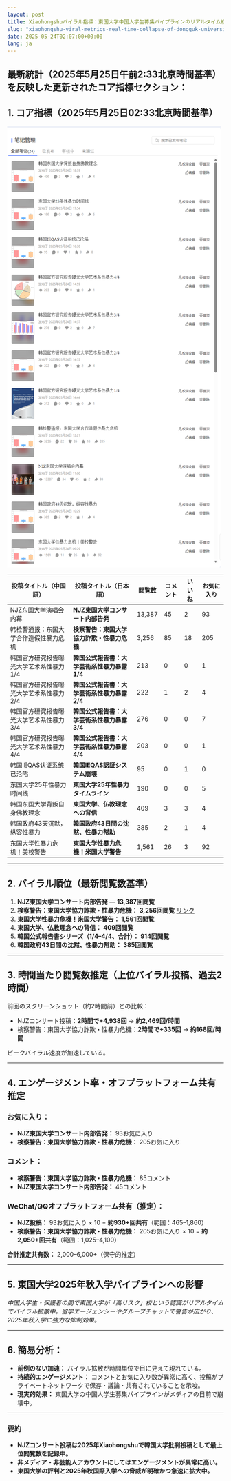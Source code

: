 ```yaml
---
layout: post
title: Xiaohongshuバイラル指標：東国大学中国人学生募集パイプラインのリアルタイム崩壊
slug: "xiaohongshu-viral-metrics-real-time-collapse-of-dongguk-universitys-china-recruitment-pipeline-ja"
date: 2025-05-24T02:07:00+00:00
lang: ja
---
```


## 最新統計（2025年5月25日午前2:33北京時間基準）を反映した**更新されたコア指標セクション**：

## **1. コア指標（2025年5月25日02:33北京時間基準）**

![東国大学性暴力危機関連投稿のバイラル統計を示すXiaohongshuダッシュボード](https://github.com/Gender-Watchdog/genderwatchdog_metookorea2025/blob/master/imgs/xiaohongshu/stats/xiaohongshu-may25-2025.png?raw=true)

| 投稿タイトル（中国語） | 投稿タイトル（日本語） | 閲覧数 | コメント | いいね | お気に入り |
| --------------------- | ------------------------------------------------------------ | ------ | ------ | ----- | ------- |
| NJZ东国大学演唱会内幕 | **NJZ東国大学コンサート内部告発** | 13,387 | 45 | 2 | 93 |
| 韩检警通报：东国大学合作造假性暴力危机 | **検察警告：東国大学協力詐欺・性暴力危機** | 3,256 | 85 | 18 | 205 |
| 韩国官方研究报告曝光大学艺术系性暴力1/4 | **韓国公式報告書：大学芸術系性暴力暴露 1/4** | 213 | 0 | 0 | 1 |
| 韩国官方研究报告曝光大学艺术系性暴力2/4 | **韓国公式報告書：大学芸術系性暴力暴露 2/4** | 222 | 1 | 2 | 4 |
| 韩国官方研究报告曝光大学艺术系性暴力3/4 | **韓国公式報告書：大学芸術系性暴力暴露 3/4** | 276 | 0 | 0 | 7 |
| 韩国官方研究报告曝光大学艺术系性暴力4/4 | **韓国公式報告書：大学芸術系性暴力暴露 4/4** | 203 | 0 | 0 | 1 |
| 韩国IEQAS认证系统已沦陷 | **韓国IEQAS認証システム崩壊** | 95 | 0 | 1 | 0 |
| 东国大学25年性暴力时间线 | **東国大学25年性暴力タイムライン** | 190 | 0 | 0 | 5 |
| 韩国东国大学背叛自身佛教理念 | **東国大学、仏教理念への背信** | 409 | 3 | 3 | 4 |
| 韩国政府43天沉默，纵容性暴力 | **韓国政府43日間の沈黙、性暴力幇助** | 385 | 2 | 1 | 4 |
| 东国大学性暴力危机！美校警告 | **東国大学性暴力危機！米国大学警告** | 1,561 | 26 | 3 | 92 |

---

## **2. バイラル順位（最新閲覧数基準）**

1. **NJZ東国大学コンサート内部告発** — **13,387回閲覧**
2. **検察警告：東国大学協力詐欺・性暴力危機：** **3,256回閲覧**
[リンク](https://www.xiaohongshu.com/explore/68314964000000002300c6ca?channelType=web_engagement_notification_page&channelTabId=mentions&xsec_token=LBXzYEuRW4arik5YVWfXtktMLDluNkLfHqLLwj7QAwRok=&xsec_source=pc_notice)
3. **東国大学性暴力危機！米国大学警告：** **1,561回閲覧**
4. **東国大学、仏教理念への背信：** **409回閲覧**
5. **韓国公式報告書シリーズ（1/4–4/4、合計）：** **914回閲覧**
6. **韓国政府43日間の沈黙、性暴力幇助：** **385回閲覧**

---

## **3. 時間当たり閲覧数推定（上位バイラル投稿、過去2時間）**

前回のスクリーンショット（約2時間前）との比較：

* NJZコンサート投稿：**2時間で+4,938回** → **約2,469回/時間**
* 検察警告：東国大学協力詐欺・性暴力危機：**2時間で+335回** → **約168回/時間**

ピークバイラル速度が加速している。

---

## **4. エンゲージメント率・オフプラットフォーム共有推定**

### **お気に入り：**

* **NJZ東国大学コンサート内部告発：** 93お気に入り
* **検察警告：東国大学協力詐欺・性暴力危機：** 205お気に入り

### **コメント：**

* **検察警告：東国大学協力詐欺・性暴力危機：** 85コメント
* **NJZ東国大学コンサート内部告発：** 45コメント

### **WeChat/QQオフプラットフォーム共有（推定）：**

* **NJZ投稿：** 93お気に入り × 10 = **約930+回共有**（範囲：465–1,860）
* **検察警告：東国大学協力詐欺・性暴力危機：** 205お気に入り × 10 = **約2,050+回共有**（範囲：1,025–4,100）

**合計推定共有数：** 2,000–6,000+（保守的推定）

---

## **5. 東国大学2025年秋入学パイプラインへの影響**

*中国人学生・保護者の間で東国大学が「高リスク」校という認識がリアルタイムでバイラル拡散中。留学エージェンシーやグループチャットで警告が広がり、2025年秋入学に強力な抑制効果。*

---

## **6. 簡易分析：**

* **前例のない加速：** バイラル拡散が時間単位で目に見えて現れている。
* **持続的エンゲージメント：** コメントとお気に入り数が異常に高く、投稿がプライベートネットワークで保存・議論・共有されていることを示唆。
* **現実的効果：** 東国大学の中国人学生募集パイプラインがメディアの目前で崩壊中。

---

### **要約**

* **NJZコンサート投稿は2025年Xiaohongshuで韓国大学批判投稿として最上位閲覧数を記録中。**
* **非メディア・非芸能人アカウントにしてはエンゲージメントが異常に高い。**
* **東国大学の評判と2025年秋国際入学への脅威が明確かつ急速に拡大中。**
